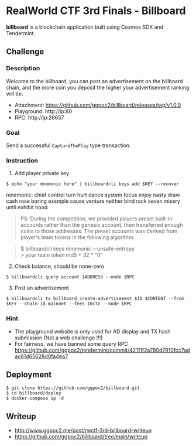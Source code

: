 # RealWorld CTF 3rd Finals - Billboard

**billboard** is a blockchain application built using Cosmos SDK and Tendermint.

## Challenge

### Description
Welcome to the billboard, you can post an advertisement on the billboard chain, and the more coin you deposit the higher your advertisement ranking will be.
* Attachment: https://github.com/ggpoc2/billboard/releases/tag/v1.0.0
* Playground: http://ip:80
* RPC: http://ip:26657

### Goal
Send a successful `CaptureTheFlag` type transaction.

### Instruction
1. Add player private key

```
$ echo "your mnemonic here" | billboardcli keys add $KEY --recover
```
mnemonic: chief control turn hurt dance system focus enjoy nasty draw cash rose boring example cause venture neither bind rack seven misery until exhibit hood

>PS: During the competition, we provided players preset built-in accounts rather than the genesis account, then transferred enough coins to those addresses. 
>The preset accounts was derived from player's team tokens in the following algorithm.

>$ billboardcli keys mnemonic --unsafe-entropy  
> \> your team token md5 + 32 * "0"

2. Check balance, should be none-zero

```
$ billboardcli query account $ADDRESS --node $RPC
```

3. Post an advertisement

```
$ billboardcli tx billboard create-advertisement $ID $CONTENT --from $KEY --chain-id mainnet --fees 10ctc --node $RPC
```

### Hint
* The playground website is only used for AD display and TX hash submission (Not a web challenge !!!)
* For fairness, we have banned some query RPC https://github.com/ggpoc2/tendermint/commit/42111f2a780d7910fcc7adac61d65628d0fa4ea7

## Deployment
```
$ git clone https://github.com/ggpoc2/billboard.git
$ cd billboard/deploy
$ docker-compose up -d
```

## Writeup
* http://www.ggpoc2.me/post/rwctf-3rd-billboard-writeup
* https://github.com/ggpoc2/billboard/tree/main/writeup
